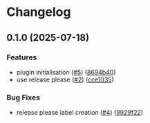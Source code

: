 # Changelog

## 0.1.0 (2025-07-18)


### Features

* plugin initialisation ([#5](https://github.com/tellae/qgis-tellae-plugin/issues/5)) ([8694b40](https://github.com/tellae/qgis-tellae-plugin/commit/8694b4012da2dc88e567d8c2c85ea1b4e0e30159))
* use release please ([#2](https://github.com/tellae/qgis-tellae-plugin/issues/2)) ([cce1035](https://github.com/tellae/qgis-tellae-plugin/commit/cce10354f0f7c57ef0a5170138ec1a0c2dc92208))


### Bug Fixes

* release please label creation ([#4](https://github.com/tellae/qgis-tellae-plugin/issues/4)) ([9929f22](https://github.com/tellae/qgis-tellae-plugin/commit/9929f22770ac8f3e7837d4aea631e6e86a46875f))
